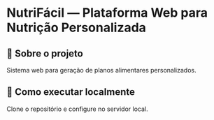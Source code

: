 # NutriFácil — Plataforma Web para Nutrição Personalizada

## 🌟 Sobre o projeto
Sistema web para geração de planos alimentares personalizados.

## 🚀 Como executar localmente
Clone o repositório e configure no servidor local.